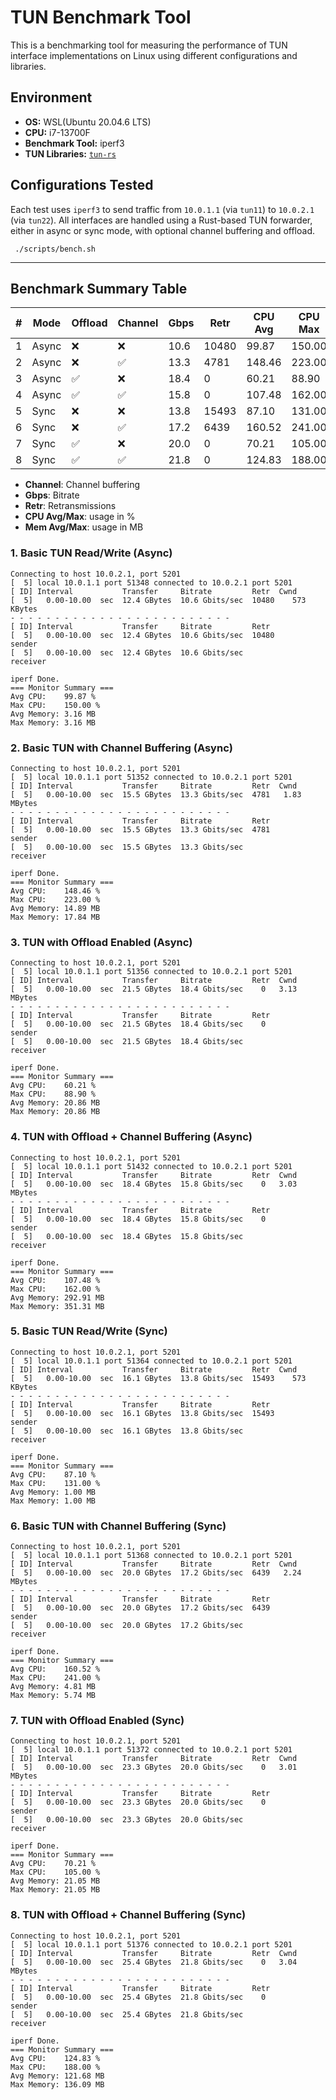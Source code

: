 # TUN Benchmark Tool

This is a benchmarking tool for measuring the performance of TUN interface implementations on Linux using different
configurations and libraries.

## Environment

- **OS:** WSL(Ubuntu 20.04.6 LTS)
- **CPU:** i7-13700F
- **Benchmark Tool:** iperf3
- **TUN Libraries:** [`tun-rs`](https://github.com/tun-rs/tun-rs)

## Configurations Tested

Each test uses `iperf3` to send traffic from `10.0.1.1` (via `tun11`) to `10.0.2.1` (via `tun22`). All interfaces are
handled using a Rust-based TUN forwarder, either in async or sync mode, with optional channel buffering and offload.

```shell
 ./scripts/bench.sh
```

---

## Benchmark Summary Table

| # | Mode  | Offload | Channel | Gbps | Retr  | CPU Avg | CPU Max | Mem Avg | Mem Max |
|---|-------|---------|---------|------|-------|---------|---------|---------|---------|
| 1 | Async | ❌       | ❌       | 10.6 | 10480 | 99.87   | 150.00  | 3.16    | 3.16    |
| 2 | Async | ❌       | ✅       | 13.3 | 4781  | 148.46  | 223.00  | 14.89   | 17.84   |
| 3 | Async | ✅       | ❌       | 18.4 | 0     | 60.21   | 88.90   | 20.86   | 20.86   |
| 4 | Async | ✅       | ✅       | 15.8 | 0     | 107.48  | 162.00  | 292.91  | 351.31  |
| 5 | Sync  | ❌       | ❌       | 13.8 | 15493 | 87.10   | 131.00  | 1.00    | 1.00    |
| 6 | Sync  | ❌       | ✅       | 17.2 | 6439  | 160.52  | 241.00  | 4.81    | 5.74    |
| 7 | Sync  | ✅       | ❌       | 20.0 | 0     | 70.21   | 105.00  | 21.05   | 21.05   |
| 8 | Sync  | ✅       | ✅       | 21.8 | 0     | 124.83  | 188.00  | 121.68  | 136.09  |

- **Channel**: Channel buffering
- **Gbps**: Bitrate
- **Retr**: Retransmissions
- **CPU Avg/Max**: usage in %
- **Mem Avg/Max**: usage in MB

### 1. Basic TUN Read/Write (Async)

```text
Connecting to host 10.0.2.1, port 5201
[  5] local 10.0.1.1 port 51348 connected to 10.0.2.1 port 5201
[ ID] Interval           Transfer     Bitrate         Retr  Cwnd
[  5]   0.00-10.00  sec  12.4 GBytes  10.6 Gbits/sec  10480    573 KBytes
- - - - - - - - - - - - - - - - - - - - - - - - -
[ ID] Interval           Transfer     Bitrate         Retr
[  5]   0.00-10.00  sec  12.4 GBytes  10.6 Gbits/sec  10480             sender
[  5]   0.00-10.00  sec  12.4 GBytes  10.6 Gbits/sec                  receiver

iperf Done.
=== Monitor Summary ===
Avg CPU:    99.87 %
Max CPU:    150.00 %
Avg Memory: 3.16 MB
Max Memory: 3.16 MB
```

### 2. Basic TUN with Channel Buffering (Async)

```text
Connecting to host 10.0.2.1, port 5201
[  5] local 10.0.1.1 port 51352 connected to 10.0.2.1 port 5201
[ ID] Interval           Transfer     Bitrate         Retr  Cwnd
[  5]   0.00-10.00  sec  15.5 GBytes  13.3 Gbits/sec  4781   1.83 MBytes
- - - - - - - - - - - - - - - - - - - - - - - - -
[ ID] Interval           Transfer     Bitrate         Retr
[  5]   0.00-10.00  sec  15.5 GBytes  13.3 Gbits/sec  4781             sender
[  5]   0.00-10.00  sec  15.5 GBytes  13.3 Gbits/sec                  receiver

iperf Done.
=== Monitor Summary ===
Avg CPU:    148.46 %
Max CPU:    223.00 %
Avg Memory: 14.89 MB
Max Memory: 17.84 MB
```

### 3. TUN with Offload Enabled (Async)

```text
Connecting to host 10.0.2.1, port 5201
[  5] local 10.0.1.1 port 51356 connected to 10.0.2.1 port 5201
[ ID] Interval           Transfer     Bitrate         Retr  Cwnd
[  5]   0.00-10.00  sec  21.5 GBytes  18.4 Gbits/sec    0   3.13 MBytes
- - - - - - - - - - - - - - - - - - - - - - - - -
[ ID] Interval           Transfer     Bitrate         Retr
[  5]   0.00-10.00  sec  21.5 GBytes  18.4 Gbits/sec    0             sender
[  5]   0.00-10.00  sec  21.5 GBytes  18.4 Gbits/sec                  receiver

iperf Done.
=== Monitor Summary ===
Avg CPU:    60.21 %
Max CPU:    88.90 %
Avg Memory: 20.86 MB
Max Memory: 20.86 MB
```

### 4. TUN with Offload + Channel Buffering (Async)

```text
Connecting to host 10.0.2.1, port 5201
[  5] local 10.0.1.1 port 51432 connected to 10.0.2.1 port 5201
[ ID] Interval           Transfer     Bitrate         Retr  Cwnd
[  5]   0.00-10.00  sec  18.4 GBytes  15.8 Gbits/sec    0   3.03 MBytes
- - - - - - - - - - - - - - - - - - - - - - - - -
[ ID] Interval           Transfer     Bitrate         Retr
[  5]   0.00-10.00  sec  18.4 GBytes  15.8 Gbits/sec    0             sender
[  5]   0.00-10.00  sec  18.4 GBytes  15.8 Gbits/sec                  receiver

iperf Done.
=== Monitor Summary ===
Avg CPU:    107.48 %
Max CPU:    162.00 %
Avg Memory: 292.91 MB
Max Memory: 351.31 MB
```

### 5. Basic TUN Read/Write (Sync)

```text
Connecting to host 10.0.2.1, port 5201
[  5] local 10.0.1.1 port 51364 connected to 10.0.2.1 port 5201
[ ID] Interval           Transfer     Bitrate         Retr  Cwnd
[  5]   0.00-10.00  sec  16.1 GBytes  13.8 Gbits/sec  15493    573 KBytes
- - - - - - - - - - - - - - - - - - - - - - - - -
[ ID] Interval           Transfer     Bitrate         Retr
[  5]   0.00-10.00  sec  16.1 GBytes  13.8 Gbits/sec  15493             sender
[  5]   0.00-10.00  sec  16.1 GBytes  13.8 Gbits/sec                  receiver

iperf Done.
=== Monitor Summary ===
Avg CPU:    87.10 %
Max CPU:    131.00 %
Avg Memory: 1.00 MB
Max Memory: 1.00 MB
```

### 6. Basic TUN with Channel Buffering (Sync)

```text
Connecting to host 10.0.2.1, port 5201
[  5] local 10.0.1.1 port 51368 connected to 10.0.2.1 port 5201
[ ID] Interval           Transfer     Bitrate         Retr  Cwnd
[  5]   0.00-10.00  sec  20.0 GBytes  17.2 Gbits/sec  6439   2.24 MBytes
- - - - - - - - - - - - - - - - - - - - - - - - -
[ ID] Interval           Transfer     Bitrate         Retr
[  5]   0.00-10.00  sec  20.0 GBytes  17.2 Gbits/sec  6439             sender
[  5]   0.00-10.00  sec  20.0 GBytes  17.2 Gbits/sec                  receiver

iperf Done.
=== Monitor Summary ===
Avg CPU:    160.52 %
Max CPU:    241.00 %
Avg Memory: 4.81 MB
Max Memory: 5.74 MB
```

### 7. TUN with Offload Enabled (Sync)

```text
Connecting to host 10.0.2.1, port 5201
[  5] local 10.0.1.1 port 51372 connected to 10.0.2.1 port 5201
[ ID] Interval           Transfer     Bitrate         Retr  Cwnd
[  5]   0.00-10.00  sec  23.3 GBytes  20.0 Gbits/sec    0   3.01 MBytes
- - - - - - - - - - - - - - - - - - - - - - - - -
[ ID] Interval           Transfer     Bitrate         Retr
[  5]   0.00-10.00  sec  23.3 GBytes  20.0 Gbits/sec    0             sender
[  5]   0.00-10.00  sec  23.3 GBytes  20.0 Gbits/sec                  receiver

iperf Done.
=== Monitor Summary ===
Avg CPU:    70.21 %
Max CPU:    105.00 %
Avg Memory: 21.05 MB
Max Memory: 21.05 MB
```

### 8. TUN with Offload + Channel Buffering (Sync)

```text
Connecting to host 10.0.2.1, port 5201
[  5] local 10.0.1.1 port 51376 connected to 10.0.2.1 port 5201
[ ID] Interval           Transfer     Bitrate         Retr  Cwnd
[  5]   0.00-10.00  sec  25.4 GBytes  21.8 Gbits/sec    0   3.04 MBytes
- - - - - - - - - - - - - - - - - - - - - - - - -
[ ID] Interval           Transfer     Bitrate         Retr
[  5]   0.00-10.00  sec  25.4 GBytes  21.8 Gbits/sec    0             sender
[  5]   0.00-10.00  sec  25.4 GBytes  21.8 Gbits/sec                  receiver

iperf Done.
=== Monitor Summary ===
Avg CPU:    124.83 %
Max CPU:    188.00 %
Avg Memory: 121.68 MB
Max Memory: 136.09 MB
```
